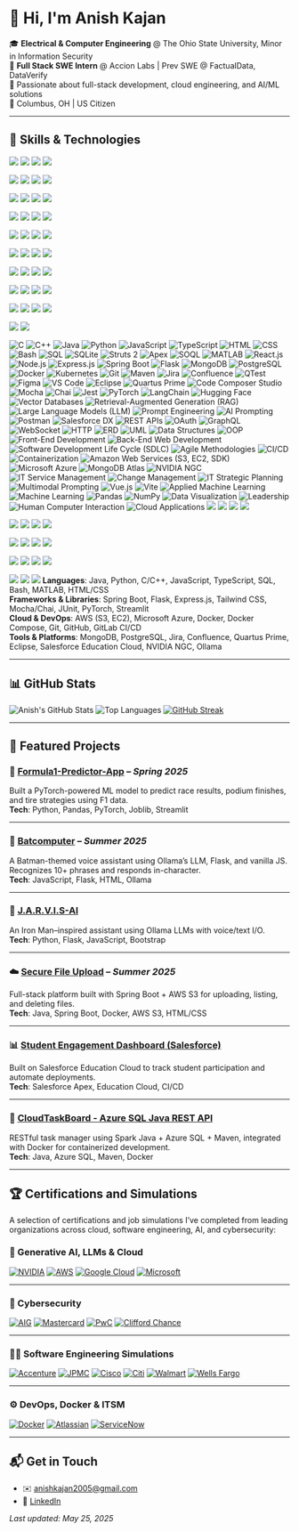 # 👋 Hi, I'm Anish Kajan

🎓 **Electrical & Computer Engineering** @ The Ohio State University, Minor in Information Security  
💼 **Full Stack SWE Intern** @ Accion Labs | Prev SWE @ FactualData, DataVerify  
🧠 Passionate about full-stack development, cloud engineering, and AI/ML solutions    
📍 Columbus, OH | US Citizen

---

## 🧰 Skills & Technologies

<img src='https://img.shields.io/badge/Python-%20-3776AB?style=flat-square&logo=python&logoColor=white'/> <img src='https://img.shields.io/badge/Java-%20-007396?style=flat-square&logo=java&logoColor=white'/> <img src='https://img.shields.io/badge/JavaScript-%20-F7DF1E?style=flat-square&logo=javascript&logoColor=white'/> <img src='https://img.shields.io/badge/TypeScript-%20-3178C6?style=flat-square&logo=typescript&logoColor=white'/>

<img src='https://img.shields.io/badge/HTML5-%20-E34F26?style=flat-square&logo=html5&logoColor=white'/> <img src='https://img.shields.io/badge/CSS3-%20-1572B6?style=flat-square&logo=css3&logoColor=white'/> <img src='https://img.shields.io/badge/C-%20-A8B9CC?style=flat-square&logo=c&logoColor=white'/> <img src='https://img.shields.io/badge/C++-%20-00599C?style=flat-square&logo=c++&logoColor=white'/>

<img src='https://img.shields.io/badge/React-%20-61DAFB?style=flat-square&logo=react&logoColor=white'/> <img src='https://img.shields.io/badge/Node.js-%20-339933?style=flat-square&logo=node.js&logoColor=white'/> <img src='https://img.shields.io/badge/Express-%20-000000?style=flat-square&logo=express&logoColor=white'/> <img src='https://img.shields.io/badge/Spring-%20-6DB33F?style=flat-square&logo=spring&logoColor=white'/>

<img src='https://img.shields.io/badge/Flask-%20-000000?style=flat-square&logo=flask&logoColor=white'/> <img src='https://img.shields.io/badge/MongoDB-%20-47A248?style=flat-square&logo=mongodb&logoColor=white'/> <img src='https://img.shields.io/badge/PostgreSQL-%20-4169E1?style=flat-square&logo=postgresql&logoColor=white'/> <img src='https://img.shields.io/badge/Docker-%20-2496ED?style=flat-square&logo=docker&logoColor=white'/>

<img src='https://img.shields.io/badge/Kubernetes-%20-326CE5?style=flat-square&logo=kubernetes&logoColor=white'/> <img src='https://img.shields.io/badge/Git-%20-F05032?style=flat-square&logo=git&logoColor=white'/> <img src='https://img.shields.io/badge/GitHub-%20-181717?style=flat-square&logo=github&logoColor=white'/> <img src='https://img.shields.io/badge/AWS-%20-FF9900?style=flat-square&logo=aws&logoColor=white'/>

<img src='https://img.shields.io/badge/Azure-%20-0078D4?style=flat-square&logo=azure&logoColor=white'/> <img src='https://img.shields.io/badge/Salesforce-%20-00A1E0?style=flat-square&logo=salesforce&logoColor=white'/> <img src='https://img.shields.io/badge/Figma-%20-F24E1E?style=flat-square&logo=figma&logoColor=white'/> <img src='https://img.shields.io/badge/Jira-%20-0052CC?style=flat-square&logo=jira&logoColor=white'/>

<img src='https://img.shields.io/badge/Confluence-%20-172B4D?style=flat-square&logo=confluence&logoColor=white'/> <img src='https://img.shields.io/badge/VS Code-%20-007ACC?style=flat-square&logo=vscode&logoColor=white'/> <img src='https://img.shields.io/badge/Eclipse IDE-%20-2C2255?style=flat-square&logo=eclipseide&logoColor=white'/> <img src='https://img.shields.io/badge/MATLAB-%20-E16737?style=flat-square&logo=matlab&logoColor=white'/>

<img src='https://img.shields.io/badge/NumPy-%20-013243?style=flat-square&logo=numpy&logoColor=white'/> <img src='https://img.shields.io/badge/Pandas-%20-150458?style=flat-square&logo=pandas&logoColor=white'/> <img src='https://img.shields.io/badge/PyTorch-%20-EE4C2C?style=flat-square&logo=pytorch&logoColor=white'/> <img src='https://img.shields.io/badge/LangChain-%20-00B3FF?style=flat-square&logo=langchain&logoColor=white'/>

<img src='https://img.shields.io/badge/Hugging Face-%20-FFCC00?style=flat-square&logo=huggingface&logoColor=white'/> <img src='https://img.shields.io/badge/GraphQL-%20-E10098?style=flat-square&logo=graphql&logoColor=white'/> <img src='https://img.shields.io/badge/OAuth-%20-E94E32?style=flat-square&logo=oauth&logoColor=white'/> <img src='https://img.shields.io/badge/Postman-%20-FF6C37?style=flat-square&logo=postman&logoColor=white'/>

<img src='https://img.shields.io/badge/Vite-%20-646CFF?style=flat-square&logo=vite&logoColor=white'/> <img src='https://img.shields.io/badge/Vue.js-%20-4FC08D?style=flat-square&logo=vue.js&logoColor=white'/>

![C](https://img.shields.io/badge/-C-gray?style=flat-square) ![C++](https://img.shields.io/badge/-C++-gray?style=flat-square) ![Java](https://img.shields.io/badge/-Java-gray?style=flat-square) ![Python](https://img.shields.io/badge/-Python-gray?style=flat-square) ![JavaScript](https://img.shields.io/badge/-JavaScript-gray?style=flat-square)
![TypeScript](https://img.shields.io/badge/-TypeScript-gray?style=flat-square) ![HTML](https://img.shields.io/badge/-HTML-gray?style=flat-square) ![CSS](https://img.shields.io/badge/-CSS-gray?style=flat-square) ![Bash](https://img.shields.io/badge/-Bash-gray?style=flat-square) ![SQL](https://img.shields.io/badge/-SQL-gray?style=flat-square)
![SQLite](https://img.shields.io/badge/-SQLite-gray?style=flat-square) ![Struts 2](https://img.shields.io/badge/-Struts%202-gray?style=flat-square) ![Apex](https://img.shields.io/badge/-Apex-gray?style=flat-square) ![SOQL](https://img.shields.io/badge/-SOQL-gray?style=flat-square) ![MATLAB](https://img.shields.io/badge/-MATLAB-gray?style=flat-square)
![React.js](https://img.shields.io/badge/-React.js-gray?style=flat-square) ![Node.js](https://img.shields.io/badge/-Node.js-gray?style=flat-square) ![Express.js](https://img.shields.io/badge/-Express.js-gray?style=flat-square) ![Spring Boot](https://img.shields.io/badge/-Spring%20Boot-gray?style=flat-square) ![Flask](https://img.shields.io/badge/-Flask-gray?style=flat-square)
![MongoDB](https://img.shields.io/badge/-MongoDB-gray?style=flat-square) ![PostgreSQL](https://img.shields.io/badge/-PostgreSQL-gray?style=flat-square) ![Docker](https://img.shields.io/badge/-Docker-gray?style=flat-square) ![Kubernetes](https://img.shields.io/badge/-Kubernetes-gray?style=flat-square) ![Git](https://img.shields.io/badge/-Git-gray?style=flat-square)
![Maven](https://img.shields.io/badge/-Maven-gray?style=flat-square) ![Jira](https://img.shields.io/badge/-Jira-gray?style=flat-square) ![Confluence](https://img.shields.io/badge/-Confluence-gray?style=flat-square) ![QTest](https://img.shields.io/badge/-QTest-gray?style=flat-square) ![Figma](https://img.shields.io/badge/-Figma-gray?style=flat-square)
![VS Code](https://img.shields.io/badge/-VS%20Code-gray?style=flat-square) ![Eclipse](https://img.shields.io/badge/-Eclipse-gray?style=flat-square) ![Quartus Prime](https://img.shields.io/badge/-Quartus%20Prime-gray?style=flat-square) ![Code Composer Studio](https://img.shields.io/badge/-Code%20Composer%20Studio-gray?style=flat-square) ![Mocha](https://img.shields.io/badge/-Mocha-gray?style=flat-square)
![Chai](https://img.shields.io/badge/-Chai-gray?style=flat-square) ![Jest](https://img.shields.io/badge/-Jest-gray?style=flat-square) ![PyTorch](https://img.shields.io/badge/-PyTorch-gray?style=flat-square) ![LangChain](https://img.shields.io/badge/-LangChain-gray?style=flat-square) ![Hugging Face](https://img.shields.io/badge/-Hugging%20Face-gray?style=flat-square)
![Vector Databases](https://img.shields.io/badge/-Vector%20Databases-gray?style=flat-square) ![Retrieval-Augmented Generation (RAG)](https://img.shields.io/badge/-Retrieval-Augmented%20Generation%20(RAG)-gray?style=flat-square) ![Large Language Models (LLM)](https://img.shields.io/badge/-Large%20Language%20Models%20(LLM)-gray?style=flat-square) ![Prompt Engineering](https://img.shields.io/badge/-Prompt%20Engineering-gray?style=flat-square) ![AI Prompting](https://img.shields.io/badge/-AI%20Prompting-gray?style=flat-square)
![Postman](https://img.shields.io/badge/-Postman-gray?style=flat-square) ![Salesforce DX](https://img.shields.io/badge/-Salesforce%20DX-gray?style=flat-square) ![REST APIs](https://img.shields.io/badge/-REST%20APIs-gray?style=flat-square) ![OAuth](https://img.shields.io/badge/-OAuth-gray?style=flat-square) ![GraphQL](https://img.shields.io/badge/-GraphQL-gray?style=flat-square)
![WebSocket](https://img.shields.io/badge/-WebSocket-gray?style=flat-square) ![HTTP](https://img.shields.io/badge/-HTTP-gray?style=flat-square) ![ERD](https://img.shields.io/badge/-ERD-gray?style=flat-square) ![UML](https://img.shields.io/badge/-UML-gray?style=flat-square) ![Data Structures](https://img.shields.io/badge/-Data%20Structures-gray?style=flat-square)
![OOP](https://img.shields.io/badge/-OOP-gray?style=flat-square) ![Front-End Development](https://img.shields.io/badge/-Front-End%20Development-gray?style=flat-square) ![Back-End Web Development](https://img.shields.io/badge/-Back-End%20Web%20Development-gray?style=flat-square) ![Software Development Life Cycle (SDLC)](https://img.shields.io/badge/-Software%20Development%20Life%20Cycle%20(SDLC)-gray?style=flat-square) ![Agile Methodologies](https://img.shields.io/badge/-Agile%20Methodologies-gray?style=flat-square)
![CI/CD](https://img.shields.io/badge/-CI/CD-gray?style=flat-square) ![Containerization](https://img.shields.io/badge/-Containerization-gray?style=flat-square) ![Amazon Web Services (S3, EC2, SDK)](https://img.shields.io/badge/-Amazon%20Web%20Services%20(S3,%20EC2,%20SDK)-gray?style=flat-square) ![Microsoft Azure](https://img.shields.io/badge/-Microsoft%20Azure-gray?style=flat-square) ![MongoDB Atlas](https://img.shields.io/badge/-MongoDB%20Atlas-gray?style=flat-square)
![NVIDIA NGC](https://img.shields.io/badge/-NVIDIA%20NGC-gray?style=flat-square) ![IT Service Management](https://img.shields.io/badge/-IT%20Service%20Management-gray?style=flat-square) ![Change Management](https://img.shields.io/badge/-Change%20Management-gray?style=flat-square) ![IT Strategic Planning](https://img.shields.io/badge/-IT%20Strategic%20Planning-gray?style=flat-square) ![Multimodal Prompting](https://img.shields.io/badge/-Multimodal%20Prompting-gray?style=flat-square)
![Vue.js](https://img.shields.io/badge/-Vue.js-gray?style=flat-square) ![Vite](https://img.shields.io/badge/-Vite-gray?style=flat-square) ![Applied Machine Learning](https://img.shields.io/badge/-Applied%20Machine%20Learning-gray?style=flat-square) ![Machine Learning](https://img.shields.io/badge/-Machine%20Learning-gray?style=flat-square) ![Pandas](https://img.shields.io/badge/-Pandas-gray?style=flat-square)
![NumPy](https://img.shields.io/badge/-NumPy-gray?style=flat-square) ![Data Visualization](https://img.shields.io/badge/-Data%20Visualization-gray?style=flat-square) ![Leadership](https://img.shields.io/badge/-Leadership-gray?style=flat-square) ![Human Computer Interaction](https://img.shields.io/badge/-Human%20Computer%20Interaction-gray?style=flat-square) ![Cloud Applications](https://img.shields.io/badge/-Cloud%20Applications-gray?style=flat-square)
<img src='https://img.shields.io/badge/Amazon Web Services-%20-FF9900?style=flat-square&logo=amazonaws&logoColor=white'/> <img src='https://img.shields.io/badge/Microsoft Azure-%20-0078D4?style=flat-square&logo=microsoftazure&logoColor=white'/> <img src='https://img.shields.io/badge/MongoDB Atlas-%20-47A248?style=flat-square&logo=mongodb&logoColor=white'/> <img src='https://img.shields.io/badge/NVIDIA NGC-%20-76B900?style=flat-square&logo=nvidia&logoColor=white'/>

<img src='https://img.shields.io/badge/Ollama-%20-000000?style=flat-square&logo=ollama&logoColor=white'/> <img src='https://img.shields.io/badge/Salesforce DX-%20-00A1E0?style=flat-square&logo=salesforce&logoColor=white'/> <img src='https://img.shields.io/badge/PostgreSQL-%20-4169E1?style=flat-square&logo=postgresql&logoColor=white'/> <img src='https://img.shields.io/badge/Quartus Prime-%20-0067B8?style=flat-square&logo=intel&logoColor=white'/>

<img src='https://img.shields.io/badge/Code Composer Studio-%20-555555?style=flat-square&logo=texasinstruments&logoColor=white'/> <img src='https://img.shields.io/badge/GitLab CI/CD-%20-FC6D26?style=flat-square&logo=gitlab&logoColor=white'/> <img src='https://img.shields.io/badge/Tailwind CSS-%20-06B6D4?style=flat-square&logo=tailwindcss&logoColor=white'/> <img src='https://img.shields.io/badge/Streamlit-%20-FF4B4B?style=flat-square&logo=streamlit&logoColor=white'/>

<img src='https://img.shields.io/badge/JUnit-%20-25A162?style=flat-square&logo=junit5&logoColor=white'/> <img src='https://img.shields.io/badge/Mocha-%20-8D6748?style=flat-square&logo=mocha&logoColor=white'/> <img src='https://img.shields.io/badge/Chai-%20-A30701?style=flat-square&logo=chai&logoColor=white'/> <img src='https://img.shields.io/badge/Figma-%20-F24E1E?style=flat-square&logo=figma&logoColor=white'/>

<img src='https://img.shields.io/badge/Confluence-%20-172B4D?style=flat-square&logo=confluence&logoColor=white'/> <img src='https://img.shields.io/badge/VS Code-%20-007ACC?style=flat-square&logo=visualstudiocode&logoColor=white'/> <img src='https://img.shields.io/badge/Eclipse-%20-2C2255?style=flat-square&logo=eclipseide&logoColor=white'/>
**Languages**: Java, Python, C/C++, JavaScript, TypeScript, SQL, Bash, MATLAB, HTML/CSS  
**Frameworks & Libraries**: Spring Boot, Flask, Express.js, Tailwind CSS, Mocha/Chai, JUnit, PyTorch, Streamlit  
**Cloud & DevOps**: AWS (S3, EC2), Microsoft Azure, Docker, Docker Compose, Git, GitHub, GitLab CI/CD  
**Tools & Platforms**: MongoDB, PostgreSQL, Jira, Confluence, Quartus Prime, Eclipse, Salesforce Education Cloud, NVIDIA NGC, Ollama

---

## 📊 GitHub Stats

![Anish's GitHub Stats](https://github-readme-stats.vercel.app/api?username=AnishKajan&show_icons=true&theme=radical)
![Top Languages](https://github-readme-stats.vercel.app/api/top-langs/?username=AnishKajan&layout=compact&theme=radical)
[![GitHub Streak](https://streak-stats.demolab.com?user=AnishKajan&theme=radical)](https://git.io/streak-stats)

---

## 🧠 Featured Projects

### 🏁 [Formula1-Predictor-App](https://github.com/AnishKajan/Formula1-Predictor-App) – *Spring 2025*
Built a PyTorch-powered ML model to predict race results, podium finishes, and tire strategies using F1 data.  
**Tech**: Python, Pandas, PyTorch, Joblib, Streamlit

---

### 🦇 [Batcomputer](https://github.com/AnishKajan/Batcomputer) – *Summer 2025*
A Batman-themed voice assistant using Ollama’s LLM, Flask, and vanilla JS. Recognizes 10+ phrases and responds in-character.  
**Tech**: JavaScript, Flask, HTML, Ollama

---

### 🤖 [J.A.R.V.I.S-AI](https://github.com/AnishKajan/J.A.R.V.I.S-AI)
An Iron Man–inspired assistant using Ollama LLMs with voice/text I/O.  
**Tech**: Python, Flask, JavaScript, Bootstrap

---

### ☁️ [Secure File Upload](https://github.com/AnishKajan/Secure-File-Upload-Platform-with-AWS-S3-Docker-Integration) – *Summer 2025*
Full-stack platform built with Spring Boot + AWS S3 for uploading, listing, and deleting files.  
**Tech**: Java, Spring Boot, Docker, AWS S3, HTML/CSS

---

### 📊 [Student Engagement Dashboard (Salesforce)](https://github.com/AnishKajan/Student-Engagement-Dashboard-with-Automated-Deployments---Salesforce-Education-Cloud)
Built on Salesforce Education Cloud to track student participation and automate deployments.  
**Tech**: Salesforce Apex, Education Cloud, CI/CD

---

### 🧾 [CloudTaskBoard - Azure SQL Java REST API](https://github.com/AnishKajan/CloudTaskBoard-Secure-Azure-Integrated-Java-REST-API-for-Task-Management)
RESTful task manager using Spark Java + Azure SQL + Maven, integrated with Docker for containerized development.  
**Tech**: Java, Azure SQL, Maven, Docker

---

## 🏆 Certifications and Simulations
A selection of certifications and job simulations I’ve completed from leading organizations across cloud, software engineering, AI, and cybersecurity:
### 🧠 Generative AI, LLMs & Cloud

[![NVIDIA](https://img.shields.io/badge/NVIDIA-RAG%20Agents%20with%20LLMs-green?style=for-the-badge&logo=nvidia&logoColor=white)](https://www.nvidia.com)
[![AWS](https://img.shields.io/badge/AWS-Solutions%20Architecture-orange?style=for-the-badge&logo=amazonaws&logoColor=white)](https://www.aws.amazon.com)
[![Google Cloud](https://img.shields.io/badge/Google%20Cloud-Intro%20to%20Generative%20AI-blue?style=for-the-badge&logo=googlecloud&logoColor=white)](https://cloud.google.com)
[![Microsoft](https://img.shields.io/badge/Microsoft%20&%20LinkedIn-Generative%20AI%20Essentials-blueviolet?style=for-the-badge&logo=microsoft&logoColor=white)](https://learn.microsoft.com)

---

### 🔐 Cybersecurity

[![AIG](https://img.shields.io/badge/AIG-Shields%20Up%20Cybersecurity-blue?style=for-the-badge&logo=aig&logoColor=white)](https://www.aig.com)
[![Mastercard](https://img.shields.io/badge/Mastercard-Cybersecurity-red?style=for-the-badge&logo=mastercard&logoColor=white)](https://www.mastercard.com)
[![PwC](https://img.shields.io/badge/PwC-Cybersecurity%20Consulting-orange?style=for-the-badge&logo=pwc&logoColor=white)](https://www.pwc.com)
[![Clifford Chance](https://img.shields.io/badge/Clifford%20Chance-Cybersecurity%20Job%20Simulation-darkblue?style=for-the-badge)](https://www.cliffordchance.com)

---

### 👨‍💻 Software Engineering Simulations

[![Accenture](https://img.shields.io/badge/Accenture-Software%20Engineering-purple?style=for-the-badge&logo=accenture&logoColor=white)](https://www.accenture.com)
[![JPMC](https://img.shields.io/badge/JP%20Morgan-SWE%20Simulation-blue?style=for-the-badge&logo=jpmorgan&logoColor=white)](https://careers.jpmorgan.com)
[![Cisco](https://img.shields.io/badge/Cisco-SWE%20Simulation-brightgreen?style=for-the-badge&logo=cisco&logoColor=white)](https://www.cisco.com)
[![Citi](https://img.shields.io/badge/Citi-Tech%20SWE-lightblue?style=for-the-badge&logo=citi&logoColor=white)](https://www.citigroup.com)
[![Walmart](https://img.shields.io/badge/Walmart-Advanced%20SWE-blue?style=for-the-badge&logo=walmart&logoColor=white)](https://careers.walmart.com)
[![Wells Fargo](https://img.shields.io/badge/Wells%20Fargo-SWE%20Simulation-darkred?style=for-the-badge&logo=wellsfargo&logoColor=white)](https://www.wellsfargo.com)

---

### ⚙️ DevOps, Docker & ITSM

[![Docker](https://img.shields.io/badge/Docker-Foundations%20Cert-lightblue?style=for-the-badge&logo=docker&logoColor=white)](https://www.docker.com)
[![Atlassian](https://img.shields.io/badge/Atlassian-ITSM%20Certificate-blue?style=for-the-badge&logo=atlassian&logoColor=white)](https://www.atlassian.com)
[![ServiceNow](https://img.shields.io/badge/ServiceNow-IT%20Leadership-darkgreen?style=for-the-badge&logo=servicenow&logoColor=white)](https://www.servicenow.com)

---

## 📬 Get in Touch
- ✉️ anishkajan2005@gmail.com  
- 💼 [LinkedIn](https://linkedin.com/in/anish-kajan/)  

*Last updated: May 25, 2025*
